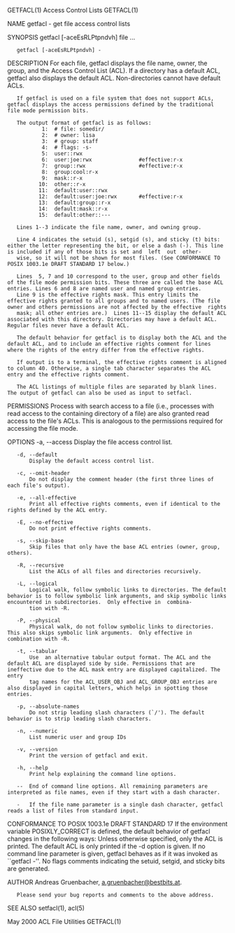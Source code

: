 GETFACL(1)                                                                                   Access Control Lists                                                                                  GETFACL(1)

NAME
       getfacl - get file access control lists

SYNOPSIS
       getfacl [-aceEsRLPtpndvh] file ...

       getfacl [-aceEsRLPtpndvh] -

DESCRIPTION
       For  each  file,  getfacl displays the file name, owner, the group, and the Access Control List (ACL). If a directory has a default ACL, getfacl also displays the default ACL. Non-directories cannot
       have default ACLs.

       If getfacl is used on a file system that does not support ACLs, getfacl displays the access permissions defined by the traditional file mode permission bits.

       The output format of getfacl is as follows:
               1:  # file: somedir/
               2:  # owner: lisa
               3:  # group: staff
               4:  # flags: -s-
               5:  user::rwx
               6:  user:joe:rwx               #effective:r-x
               7:  group::rwx                 #effective:r-x
               8:  group:cool:r-x
               9:  mask::r-x
              10:  other::r-x
              11:  default:user::rwx
              12:  default:user:joe:rwx       #effective:r-x
              13:  default:group::r-x
              14:  default:mask::r-x
              15:  default:other::---

       Lines 1--3 indicate the file name, owner, and owning group.

       Line 4 indicates the setuid (s), setgid (s), and sticky (t) bits: either the letter representing the bit, or else a dash (-). This line is included if any of those bits is set and  left  out  other‐
       wise, so it will not be shown for most files. (See CONFORMANCE TO POSIX 1003.1e DRAFT STANDARD 17 below.)

       Lines  5, 7 and 10 correspond to the user, group and other fields of the file mode permission bits. These three are called the base ACL entries. Lines 6 and 8 are named user and named group entries.
       Line 9 is the effective rights mask. This entry limits the effective rights granted to all groups and to named users. (The file owner and others permissions are not affected by the effective  rights
       mask; all other entries are.)  Lines 11--15 display the default ACL associated with this directory. Directories may have a default ACL. Regular files never have a default ACL.

       The default behavior for getfacl is to display both the ACL and the default ACL, and to include an effective rights comment for lines where the rights of the entry differ from the effective rights.

       If output is to a terminal, the effective rights comment is aligned to column 40. Otherwise, a single tab character separates the ACL entry and the effective rights comment.

       The ACL listings of multiple files are separated by blank lines.  The output of getfacl can also be used as input to setfacl.

   PERMISSIONS
       Process  with  search access to a file (i.e., processes with read access to the containing directory of a file) are also granted read access to the file's ACLs.  This is analogous to the permissions
       required for accessing the file mode.

OPTIONS
       -a, --access
           Display the file access control list.

       -d, --default
           Display the default access control list.

       -c, --omit-header
           Do not display the comment header (the first three lines of each file's output).

       -e, --all-effective
           Print all effective rights comments, even if identical to the rights defined by the ACL entry.

       -E, --no-effective
           Do not print effective rights comments.

       -s, --skip-base
           Skip files that only have the base ACL entries (owner, group, others).

       -R, --recursive
           List the ACLs of all files and directories recursively.

       -L, --logical
           Logical walk, follow symbolic links to directories. The default behavior is to follow symbolic link arguments, and skip symbolic links encountered in subdirectories.  Only effective in  combina‐
           tion with -R.

       -P, --physical
           Physical walk, do not follow symbolic links to directories. This also skips symbolic link arguments.  Only effective in combination with -R.

       -t, --tabular
           Use  an alternative tabular output format. The ACL and the default ACL are displayed side by side. Permissions that are ineffective due to the ACL mask entry are displayed capitalized. The entry
           tag names for the ACL_USER_OBJ and ACL_GROUP_OBJ entries are also displayed in capital letters, which helps in spotting those entries.

       -p, --absolute-names
           Do not strip leading slash characters (`/'). The default behavior is to strip leading slash characters.

       -n, --numeric
           List numeric user and group IDs

       -v, --version
           Print the version of getfacl and exit.

       -h, --help
           Print help explaining the command line options.

       --  End of command line options. All remaining parameters are interpreted as file names, even if they start with a dash character.

       -   If the file name parameter is a single dash character, getfacl reads a list of files from standard input.

CONFORMANCE TO POSIX 1003.1e DRAFT STANDARD 17
       If the environment variable POSIXLY_CORRECT is defined, the default behavior of getfacl changes in the following ways: Unless otherwise specified, only the ACL is printed. The default  ACL  is  only
       printed if the -d option is given. If no command line parameter is given, getfacl behaves as if it was invoked as ``getfacl -''.  No flags comments indicating the setuid, setgid, and sticky bits are
       generated.

AUTHOR
       Andreas Gruenbacher, <a.gruenbacher@bestbits.at>.

       Please send your bug reports and comments to the above address.

SEE ALSO
       setfacl(1), acl(5)

May 2000                                                                                      ACL File Utilities                                                                                   GETFACL(1)
